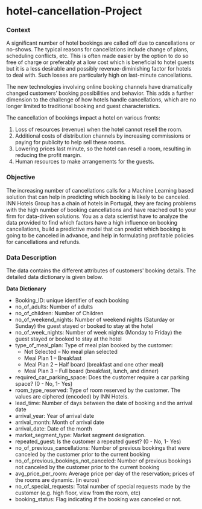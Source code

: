 # hotel-cancellation-Project
### Context

A significant number of hotel bookings are called off due to cancellations or no-shows. The typical reasons for cancellations include change of plans, scheduling conflicts, etc. This is often made easier by the option to do so free of charge or preferably at a low cost which is beneficial to hotel guests but it is a less desirable and possibly revenue-diminishing factor for hotels to deal with. Such losses are particularly high on last-minute cancellations.

The new technologies involving online booking channels have dramatically changed customers’ booking possibilities and behavior. This adds a further dimension to the challenge of how hotels handle cancellations, which are no longer limited to traditional booking and guest characteristics.

The cancellation of bookings impact a hotel on various fronts:
1. Loss of resources (revenue) when the hotel cannot resell the room.
2. Additional costs of distribution channels by increasing commissions or paying for publicity to help sell these rooms.
3. Lowering prices last minute, so the hotel can resell a room, resulting in reducing the profit margin.
4. Human resources to make arrangements for the guests.

### Objective

The increasing number of cancellations calls for a Machine Learning based solution that can help in predicting which booking is likely to be canceled. INN Hotels Group has a chain of hotels in Portugal, they are facing problems with the high number of booking cancellations and have reached out to your firm for data-driven solutions. You as a data scientist have to analyze the data provided to find which factors have a high influence on booking cancellations, build a predictive model that can predict which booking is going to be canceled in advance, and help in formulating profitable policies for cancellations and refunds.


### Data Description

The data contains the different attributes of customers' booking details. The detailed data dictionary is given below.


**Data Dictionary**

* Booking_ID: unique identifier of each booking
* no_of_adults: Number of adults
* no_of_children: Number of Children
* no_of_weekend_nights: Number of weekend nights (Saturday or Sunday) the guest stayed or booked to stay at the hotel
* no_of_week_nights: Number of week nights (Monday to Friday) the guest stayed or booked to stay at the hotel
* type_of_meal_plan: Type of meal plan booked by the customer:
    * Not Selected – No meal plan selected
    * Meal Plan 1 – Breakfast
    * Meal Plan 2 – Half board (breakfast and one other meal)
    * Meal Plan 3 – Full board (breakfast, lunch, and dinner)
* required_car_parking_space: Does the customer require a car parking space? (0 - No, 1- Yes)
* room_type_reserved: Type of room reserved by the customer. The values are ciphered (encoded) by INN Hotels.
* lead_time: Number of days between the date of booking and the arrival date
* arrival_year: Year of arrival date
* arrival_month: Month of arrival date
* arrival_date: Date of the month
* market_segment_type: Market segment designation.
* repeated_guest: Is the customer a repeated guest? (0 - No, 1- Yes)
* no_of_previous_cancellations: Number of previous bookings that were canceled by the customer prior to the current booking
* no_of_previous_bookings_not_canceled: Number of previous bookings not canceled by the customer prior to the current booking
* avg_price_per_room: Average price per day of the reservation; prices of the rooms are dynamic. (in euros)
* no_of_special_requests: Total number of special requests made by the customer (e.g. high floor, view from the room, etc)
* booking_status: Flag indicating if the booking was canceled or not.
